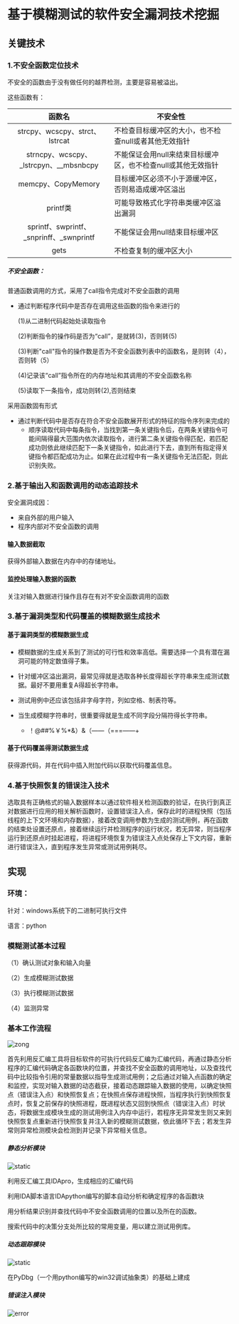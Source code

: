 #  基于模糊测试的软件安全漏洞技术挖掘

##  关键技术

###  1.不安全函数定位技术

不安全的函数由于没有做任何的越界检测，主要是容易被溢出。

这些函数有：

|                  函数名                  | 不安全性                                                     |
| :--------------------------------------: | ------------------------------------------------------------ |
|      strcpy、wcscpy、strct、lstrcat      | 不检查目标缓冲区的大小，也不检查null或者其他无效指针         |
|  strncpy、wcscpy、_lstrcpyn、__mbsnbcpy  | 不能保证会用null来结束目标缓冲区，也不检查null或其他无效指针 |
|            memcpy、CopyMemory            | 目标缓冲区必须不小于源缓冲区，否则易造成缓冲区溢出           |
|                 printf类                 | 可能导致格式化字符串类缓冲区溢出漏洞                         |
| sprintf、swprintf、_snprinff、_swnprintf | 不能保证会用null结束目标缓冲区                               |
|                   gets                   | 不检查复制的缓冲区大小                                       |

 #####  不安全函数：

普通函数调用的方式，采用了call指令完成对不安全函数的调用

- 通过判断程序代码中是否存在调用这些函数的指令来进行的

  (1)从二进制代码起始处读取指令

  (2)判断指令的操作码是否为“call”，是就转(3)，否则转(5)

  (3)判断"call"指令的操作数是否为不安全函数列表中的函数名，是则转（4），否则转（5）

  (4)记录该“call”指令所在的内存地址和其调用的不安全函数名称

  (5)读取下一条指令，成功则转(2),否则结束

采用函数固有形式

- 通过判断代码中是否存在符合不安全函数展开形式的特征的指令序列来完成的
  - 顺序读取代码中每条指令，当找到第一条关键指令后，在两条关键指令可能间隔得最大范围内依次读取指令，进行第二条关键指令得匹配，若匹配成功则依此继续匹配下一条关键指令，如此进行下去，直到所有指定得关键指令都匹配成功为止。如果在此过程中有一条关键指令无法匹配，则此识别失败。

### 2.基于输出入和函数调用的动态追踪技术

安全漏洞成因：

- 来自外部的用户输入
- 程序内部对不安全函数的调用

#### 输入数据截取

获得外部输入数据在内存中的存储地址。

#### 监控处理输入数据的函数

关注对输入数据进行操作且存在有对不安全函数调用的函数

### 3.基于漏洞类型和代码覆盖的模糊数据生成技术

#### 基于漏洞类型的模糊数据生成

- 模糊数据的生成关系到了测试的可行性和效率高低。需要选择一个具有潜在漏洞可能的特定数值得子集。

- 针对缓冲区溢出漏洞，最常见得就是选取各种长度得超长字符串来生成测试数据。最好不要用重复A得超长字符串。

- 测试用例中还应该包括非字母字符，列如空格、制表符等。
- 当生成模糊字符串时，很重要得就是生成不同字段分隔符得长字符串。
  - ！@##%￥%*&）&（——（===——+

####  基于代码覆盖得测试数据生成

获得源代码，并在代码中插入附加代码以获取代码覆盖信息。

### 4.基于快照恢复的错误注入技术

选取具有正确格式的输入数据样本以通过软件相关检测函数的验证，在执行到真正对数据进行应用的相关解析函数时，设置错误注入点，保存此时的进程快照（包括线程的上下文环境和内存数据），接着改变调用参数为生成的测试用例，再在函数的结束处设置还原点，接着继续运行并检测程序的运行状况，若无异常，则当程序运行到还原点时挂起进程，将进程环境恢复为错误注入点处保存上下文内容，重新进行错误注入，直到程序发生异常或测试用例耗尽。



## 实现

### 环境：

针对：windows系统下的二进制可执行文件

语言：python

### 模糊测试基本过程

（1）确认测试对象和输入向量

（2）生成模糊测试数据

（3）执行模糊测试数据

（4）监测异常

### 基本工作流程

![zong](iamges/zong.png)

首先利用反汇编工具将目标软件的可执行代码反汇编为汇编代码，再通过静态分析程序的汇编代码确定各函数块的位置，并查找不安全函数的调用地址，以及查找代码中比较指令引用的常量数据以指导生成测试用例；之后通过对输入点函数的确定和监控，实现对输入数据的动态截获，接着动态跟踪输入数据的使用，以确定快照点（错误注入点）和快照恢复点；在快照点保存进程快照，当程序执行到快照恢复点时，恢复之前保存的快照进程，既进程状态又回到快照点（错误注入点）时状态，将数据生成模块生成的测试用例注入内存中运行，若程序无异常发生则又来到快照恢复点重新进行快照恢复并注入新的模糊测试数据，依此循环下去；若发生异常则异常检测模块会检测到并记录下异常相关信息。

##### 静态分析模块

![static](iamges/static.png)

利用反汇编工具IDApro，生成相应的汇编代码

利用IDA脚本语言IDApython编写的脚本自动分析和确定程序的各函数块

用分析结果识别并查找代码中不安全函数调用的位置以及所在的函数。

搜索代码中的决策分支处所比较的常用变量，用以建立测试用例库。

##### 动态跟踪模块

![static](iamges/static.png)

在PyDbg（一个用python编写的win32调试抽象类）的基础上建成

##### 错误注入模块

![error](iamges/error.png)